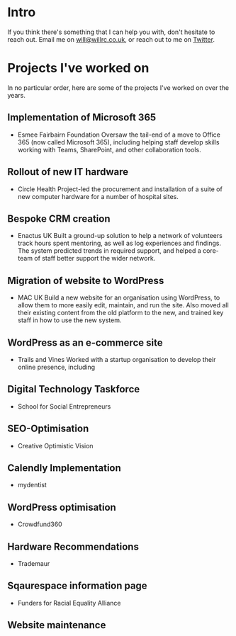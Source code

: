 # Intro

If you think there's something that I can help you with, don't hesitate to reach out. Email me on [will@willrc.co.uk](mailto:will@willrc.co.uk), or reach out to me on [Twitter](https://twitter.com/willchurchill).

# Projects I've worked on

In no particular order, here are some of the projects I've worked on over the years.

## Implementation of Microsoft 365
- Esmee Fairbairn Foundation
Oversaw the tail-end of a move to Office 365 (now called Microsoft 365), including helping staff develop skills working with Teams, SharePoint, and other collaboration tools.

## Rollout of new IT hardware
- Circle Health
Project-led the procurement and installation of a suite of new computer hardware for a number of hospital sites. 

## Bespoke CRM creation
- Enactus UK
Built a ground-up solution to help a network of volunteers track hours spent mentoring, as well as log experiences and findings. The system predicted trends in required support, and helped a core-team of staff better support the wider network.

## Migration of website to WordPress
- MAC UK
Build a new website for an organisation using WordPress, to allow them to more easily edit, maintain, and run the site. Also moved all their existing content from the old platform to the new, and trained key staff in how to use the new system.

## WordPress as an e-commerce site
- Trails and Vines
Worked with a startup organisation to develop their online presence, including

## Digital Technology Taskforce
- School for Social Entrepreneurs

## SEO-Optimisation
- Creative Optimistic Vision

## Calendly Implementation
- mydentist

## WordPress optimisation
- Crowdfund360

## Hardware Recommendations
- Trademaur

## Sqaurespace information page
- Funders for Racial Equality Alliance

## Website maintenance